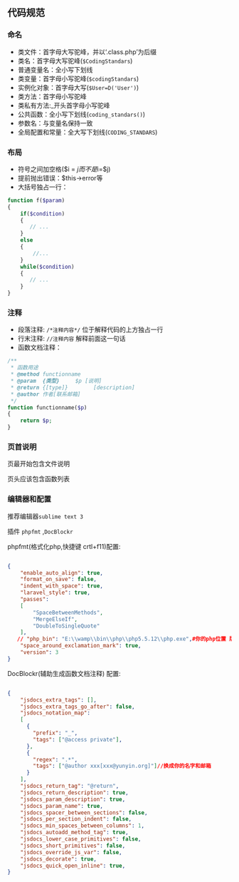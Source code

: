 ## 代码规范

### 命名
* 类文件：首字母大写驼峰，并以‘.class.php’为后缀
* 类名：首字母大写驼峰(```$CodingStandars```)
* 普通变量名：全小写下划线
* 类变量：首字母小写驼峰(```$codingStandars```)
* 实例化对象：首字母大写(```$User=D('User')```)
* 类方法：首字母小写驼峰
* 类私有方法:_开头首字母小写驼峰
* 公共函数：全小写下划线(```coding_standars()```)
* 参数名：与变量名保持一致
* 全局配置和常量：全大写下划线(```CODING_STANDARS```)

### 布局
* 符号之间加空格($i = $j而不是$i=$j)
* 提前抛出错误：$this->error等
* 大括号独占一行：

```php
function f($param)
{
    if($condition)
    {
       // ...
    } 
    else
    {
        //...
    }
    while($condition)
    {
       // ...
    }
}
```

### 注释

* 段落注释: `/*注释内容*/` 位于解释代码的上方独占一行
* 行末注释: `//注释内容` 解释前面这一句话
* 函数文档注释：

```php
/**
 * 函数用途
 * @method functionname
 * @param  {类型}     $p [说明]
 * @return {[type]}        [description]
 * @author 作者[联系邮箱]
 */
function functionname($p)
{
    return $p;
}

```

### 页首说明
页最开始包含文件说明

页头应该包含函数列表

### 编辑器和配置

推荐编辑器`sublime text 3`

插件 `phpfmt` ,`DocBlockr`

phpfmt(格式化php,快捷键 crtl+f11)配置:

```json

{
    "enable_auto_align": true,
    "format_on_save": false,
    "indent_with_space": true,
    "laravel_style": true,
    "passes":
    [
        "SpaceBetweenMethods",
        "MergeElseIf",
        "DoubleToSingleQuote"
    ],
   // "php_bin": "E:\\wamp\\bin\\php\\php5.5.12\\php.exe",#你的php位置 版本>5.50
    "space_around_exclamation_mark": true,
    "version": 3
}

```
DocBlockr(辅助生成函数文档注释) 配置:

```json

{
    "jsdocs_extra_tags": [],
    "jsdocs_extra_tags_go_after": false,
    "jsdocs_notation_map": 
    [
      {
        "prefix": "_",
        "tags": ["@access private"],
      },
      {
        "regex": ".*",
        "tags": ["@author xxx[xxx@yunyin.org]"]//换成你的名字和邮箱
      }
    ],
    "jsdocs_return_tag": "@return",
    "jsdocs_return_description": true,
    "jsdocs_param_description": true,
    "jsdocs_param_name": true,
    "jsdocs_spacer_between_sections": false,
    "jsdocs_per_section_indent": false,
    "jsdocs_min_spaces_between_columns": 1,
    "jsdocs_autoadd_method_tag": true,
    "jsdocs_lower_case_primitives": false,
    "jsdocs_short_primitives": false,
    "jsdocs_override_js_var": false,
    "jsdocs_decorate": true,
    "jsdocs_quick_open_inline": true,
}

```


